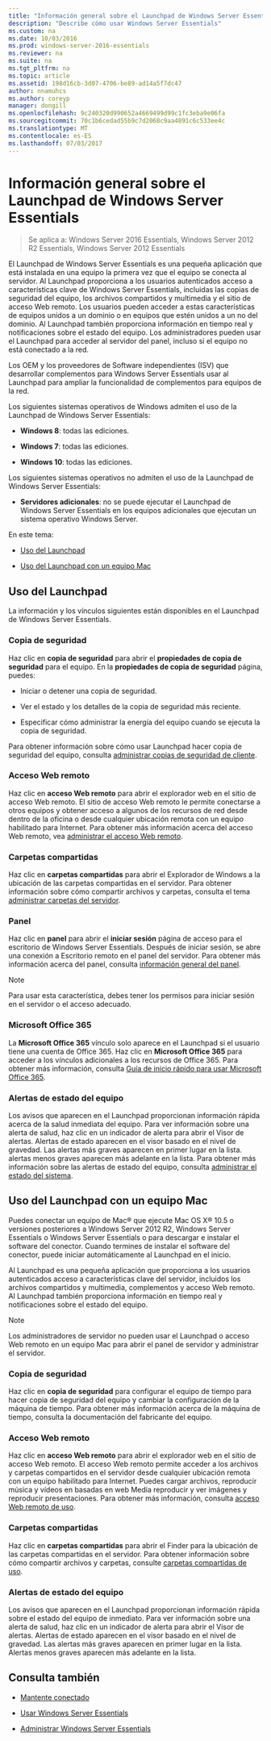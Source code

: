 ```yaml
---
title: "Información general sobre el Launchpad de Windows Server Essentials"
description: "Describe cómo usar Windows Server Essentials"
ms.custom: na
ms.date: 10/03/2016
ms.prod: windows-server-2016-essentials
ms.reviewer: na
ms.suite: na
ms.tgt_pltfrm: na
ms.topic: article
ms.assetid: 198d16cb-3d07-4706-be89-ad14a5f7dc47
author: nnamuhcs
ms.author: coreyp
manager: dongill
ms.openlocfilehash: 9c240320d990652a4669499d99c1fc3eba9e06fa
ms.sourcegitcommit: 70c1b6cedad55b9c7d2068c9aa4891c6c533ee4c
ms.translationtype: MT
ms.contentlocale: es-ES
ms.lasthandoff: 07/03/2017
---
```

# <a name="overview-of-the-launchpad-in-windows-server-essentials"></a>Información general sobre el Launchpad de Windows Server Essentials

>Se aplica a: Windows Server 2016 Essentials, Windows Server 2012 R2 Essentials, Windows Server 2012 Essentials

El Launchpad de Windows Server Essentials es una pequeña aplicación que está instalada en una equipo la primera vez que el equipo se conecta al servidor. Al Launchpad proporciona a los usuarios autenticados acceso a características clave de Windows Server Essentials, incluidas las copias de seguridad del equipo, los archivos compartidos y multimedia y el sitio de acceso Web remoto. Los usuarios pueden acceder a estas características de equipos unidos a un dominio o en equipos que estén unidos a un no del dominio. Al Launchpad también proporciona información en tiempo real y notificaciones sobre el estado del equipo. Los administradores pueden usar el Launchpad para acceder al servidor del panel, incluso si el equipo no está conectado a la red.  
  
 Los OEM y los proveedores de Software independientes (ISV) que desarrollar complementos para Windows Server Essentials usar al Launchpad para ampliar la funcionalidad de complementos para equipos de la red.  
  
 Los siguientes sistemas operativos de Windows admiten el uso de la Launchpad de Windows Server Essentials:  
  
-   **Windows 8**: todas las ediciones.  
  
-   **Windows 7**: todas las ediciones.  
-   **Windows 10**: todas las ediciones. 
  
 Los siguientes sistemas operativos no admiten el uso de la Launchpad de Windows Server Essentials:  
  
-   **Servidores adicionales**: no se puede ejecutar el Launchpad de Windows Server Essentials en los equipos adicionales que ejecutan un sistema operativo Windows Server.  
  
 En este tema:  
  
-   [Uso del Launchpad](Overview-of-the-Launchpad-in-Windows-Server-Essentials.md#BKMK_Launchpad)  
  
-   [Uso del Launchpad con un equipo Mac](Overview-of-the-Launchpad-in-Windows-Server-Essentials.md#BKMK_Mac)  
  
##  <a name="BKMK_Launchpad"></a>Uso del Launchpad  
 La información y los vínculos siguientes están disponibles en el Launchpad de Windows Server Essentials.  
  
### <a name="backup"></a>Copia de seguridad  
 Haz clic en **copia de seguridad** para abrir el **propiedades de copia de seguridad** para el equipo. En la **propiedades de copia de seguridad** página, puedes:  
  
-   Iniciar o detener una copia de seguridad.  
  
-   Ver el estado y los detalles de la copia de seguridad más reciente.  
  
-   Especificar cómo administrar la energía del equipo cuando se ejecuta la copia de seguridad.  
  
 Para obtener información sobre cómo usar Launchpad hacer copia de seguridad del equipo, consulta [administrar copias de seguridad de cliente](Manage-Client-Computer-Backup-in-Windows-Server-Essentials.md).  
  
### <a name="remote-web-access"></a>Acceso Web remoto  
 Haz clic en **acceso Web remoto** para abrir el explorador web en el sitio de acceso Web remoto. El sitio de acceso Web remoto le permite conectarse a otros equipos y obtener acceso a algunos de los recursos de red desde dentro de la oficina o desde cualquier ubicación remota con un equipo habilitado para Internet. Para obtener más información acerca del acceso Web remoto, vea [administrar el acceso Web remoto](Manage-Remote-Web-Access-in-Windows-Server-Essentials.md).  
  
### <a name="shared-folders"></a>Carpetas compartidas  
 Haz clic en **carpetas compartidas** para abrir el Explorador de Windows a la ubicación de las carpetas compartidas en el servidor. Para obtener información sobre cómo compartir archivos y carpetas, consulta el tema [administrar carpetas del servidor](Manage-Server-Folders-in-Windows-Server-Essentials.md).  
  
### <a name="dashboard"></a>Panel  
 Haz clic en **panel** para abrir el **iniciar sesión** página de acceso para el escritorio de Windows Server Essentials. Después de iniciar sesión, se abre una conexión a Escritorio remoto en el panel del servidor. Para obtener más información acerca del panel, consulta [información general del panel](Overview-of-the-Dashboard-in-Windows-Server-Essentials.md).  
  
> [!NOTE]
>  Para usar esta característica, debes tener los permisos para iniciar sesión en el servidor o el acceso adecuado.  
  
### <a name="microsoft-office-365"></a>Microsoft Office 365  
 La **Microsoft Office 365** vínculo solo aparece en el Launchpad si el usuario tiene una cuenta de Office 365. Haz clic en **Microsoft Office 365** para acceder a los vínculos adicionales a los recursos de Office 365. Para obtener más información, consulta [Guía de inicio rápido para usar Microsoft Office 365](../use/Quick-Start-Guide-to-Using-Microsoft-Office-365-with-Windows-Server-Essentials.md).  
  
### <a name="computer-health-alerts"></a>Alertas de estado del equipo  
 Los avisos que aparecen en el Launchpad proporcionan información rápida acerca de la salud inmediata del equipo. Para ver información sobre una alerta de salud, haz clic en un indicador de alerta para abrir el Visor de alertas. Alertas de estado aparecen en el visor basado en el nivel de gravedad. Las alertas más graves aparecen en primer lugar en la lista. alertas menos graves aparecen más adelante en la lista. Para obtener más información sobre las alertas de estado del equipo, consulta [administrar el estado del sistema](Manage-System-Health-in-Windows-Server-Essentials.md).  
  
##  <a name="BKMK_Mac"></a>Uso del Launchpad con un equipo Mac  
 Puedes conectar un equipo de Mac® que ejecute Mac OS X® 10.5 o versiones posteriores a Windows Server 2012 R2, Windows Server Essentials o Windows Server Essentials o para descargar e instalar el software del conector. Cuando termines de instalar el software del conector, puede iniciar automáticamente al Launchpad en el inicio.  
  
 Al Launchpad es una pequeña aplicación que proporciona a los usuarios autenticados acceso a características clave del servidor, incluidos los archivos compartidos y multimedia, complementos y acceso Web remoto. Al Launchpad también proporciona información en tiempo real y notificaciones sobre el estado del equipo.  
  
> [!NOTE]
>  Los administradores de servidor no pueden usar el Launchpad o acceso Web remoto en un equipo Mac para abrir el panel de servidor y administrar el servidor.  
  
### <a name="backup"></a>Copia de seguridad  
 Haz clic en **copia de seguridad** para configurar el equipo de tiempo para hacer copia de seguridad del equipo y cambiar la configuración de la máquina de tiempo. Para obtener más información acerca de la máquina de tiempo, consulta la documentación del fabricante del equipo.  
  
### <a name="remote-web-access"></a>Acceso Web remoto  
 Haz clic en **acceso Web remoto** para abrir el explorador web en el sitio de acceso Web remoto. El acceso Web remoto permite acceder a los archivos y carpetas compartidos en el servidor desde cualquier ubicación remota con un equipo habilitado para Internet. Puedes cargar archivos, reproducir música y vídeos en basadas en web Media reproducir y ver imágenes y reproducir presentaciones. Para obtener más información, consulta [acceso Web remoto de uso](../use/Use-Remote-Web-Access-in-Windows-Server-Essentials.md).  
  
### <a name="shared-folders"></a>Carpetas compartidas  
 Haz clic en **carpetas compartidas** para abrir el Finder para la ubicación de las carpetas compartidas en el servidor. Para obtener información sobre cómo compartir archivos y carpetas, consulte [carpetas compartidas de uso](../use/Use-Shared-Folders-in-Windows-Server-Essentials.md).  
  
### <a name="computer-health-alerts"></a>Alertas de estado del equipo  
 Los avisos que aparecen en el Launchpad proporcionan información rápida sobre el estado del equipo de inmediato. Para ver información sobre una alerta de salud, haz clic en un indicador de alerta para abrir el Visor de alertas. Alertas de estado aparecen en el visor basado en el nivel de gravedad. Las alertas más graves aparecen en primer lugar en la lista. Alertas menos graves aparecen más adelante en la lista.  
  
## <a name="see-also"></a>Consulta también  
  
-   [Mantente conectado](../use/Get-Connected-in-Windows-Server-Essentials.md)  
  
-   [Usar Windows Server Essentials](../use/Use-Windows-Server-Essentials.md)  
  
-   [Administrar Windows Server Essentials](Manage-Windows-Server-Essentials.md)
